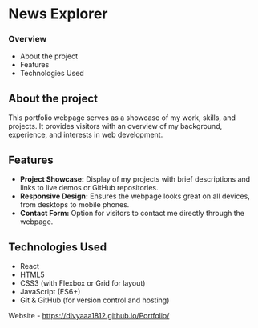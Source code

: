 # News Explorer

### Overview

- About the project
- Features
- Technologies Used

## About the project

This portfolio webpage serves as a showcase of my work, skills, and projects. It provides visitors with an overview of my background, experience, and interests in web development.

## Features

- **Project Showcase:** Display of my projects with brief descriptions and links to live demos or GitHub repositories.
- **Responsive Design:** Ensures the webpage looks great on all devices, from desktops to mobile phones.
- **Contact Form:** Option for visitors to contact me directly through the webpage.

## Technologies Used

- React
- HTML5
- CSS3 (with Flexbox or Grid for layout)
- JavaScript (ES6+)
- Git & GitHub (for version control and hosting)

Website - https://divyaaa1812.github.io/Portfolio/
